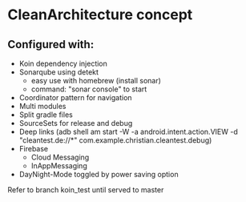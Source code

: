# CleanArchitecture concept

## Configured with:
- Koin dependency injection
- Sonarqube using detekt
    - easy use with homebrew (install sonar)
    - command: "sonar console" to start
- Coordinator pattern for navigation
- Multi modules
- Split gradle files
- SourceSets for release and debug
- Deep links (adb shell am start -W -a android.intent.action.VIEW -d  "cleantest.de://*"  com.example.christian.cleantest.debug)
- Firebase
    - Cloud Messaging
    - InAppMessaging
- DayNight-Mode toggled by power saving option

    
 Refer to branch koin_test until served to master
 
